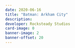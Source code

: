 ```yaml
---
date: 2020-06-16
title: "Batman: Arkham City"
description:
developer: Rocksteady Studios
card-image: 0
banner-image: 2
banner-offset: 20
---
```

